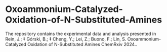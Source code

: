 # Oxoammonium-Catalyzed-Oxidation-of-N-Substituted-Amines
The repository contains the experimental data and analysis presented in Rein, J.; ‡ Górski, B.; ‡ Cheng, Y.; Lei, Z.; Buono, F.; Lin, S. Oxoammonium-Catalyzed Oxidation of N-Substituted Amines ChemRxiv 2024..
